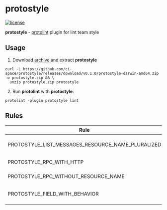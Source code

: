 # protostyle

[![license](http://img.shields.io/badge/license-MIT-red.svg?style=flat)](https://raw.githubusercontent.com/ci-space/protostyle/master/LICENSE)

**protostyle** - [protolint](https://github.com/yoheimuta/protolint) plugin for lint team style

## Usage

1. Download [archive](https://github.com/ci-space/protostyle/releases/download/v0.1.0/protostyle-darwin-amd64.zip) and extract **protostyle**
```shell
curl -L https://github.com/ci-space/protostyle/releases/download/v0.1.0/protostyle-darwin-amd64.zip -o protostyle.zip && \
  unzip protostyle.zip protostyle
```

2. Run **protolint** with **protostyle**:
```shell
protolint -plugin protostyle lint
```

## Rules

| Rule                                              | Fixable | Description                                                 |
|---------------------------------------------------|---------|-------------------------------------------------------------|
| PROTOSTYLE_LIST_MESSAGES_RESOURCE_NAME_PLURALIZED | ✅       | List request/response must have pluralized resource name    |
| PROTOSTYLE_RPC_WITH_HTTP                          | -       | Method must have http option                                |
| PROTOSTYLE_RPC_WITHOUT_RESOURCE_NAME              | ✅       | Method must not contain resource name                       |
| PROTOSTYLE_FIELD_WITH_BEHAVIOR                    | -       | Field must have behavior option (google.api.field_behavior) |
